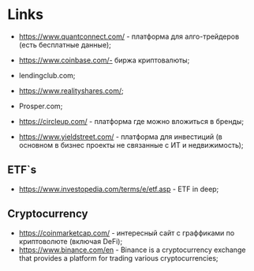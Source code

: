 # Links

- https://www.quantconnect.com/ - платформа для алго-трейдеров (есть бесплатные данные);

- https://www.coinbase.com/- биржа криптовалюты;

- lendingclub.com;

- https://www.realityshares.com/;

- Prosper.com;

- https://circleup.com/ - платформа где можно вложиться в бренды;

- https://www.yieldstreet.com/ - платформа для инвестиций (в основном в бизнес проекты не связанные с ИТ и недвижимость);


## ETF`s

- https://www.investopedia.com/terms/e/etf.asp - ETF in deep;

## Cryptocurrency

- https://coinmarketcap.com/ - интересный сайт с граффиками по криптоволюте (включая DeFi);
- https://www.binance.com/en - Binance is a cryptocurrency exchange that provides a platform for trading various cryptocurrencies;
